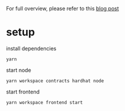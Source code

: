 For full overview, please refer to this [blog post](https://tonisives.com/blog/2022/07/03/how-to-use-web3-react/)

# setup
install dependencies
```
yarn
```

start node
```
yarn workspace contracts hardhat node
```

start frontend

```
yarn workspace frontend start
```